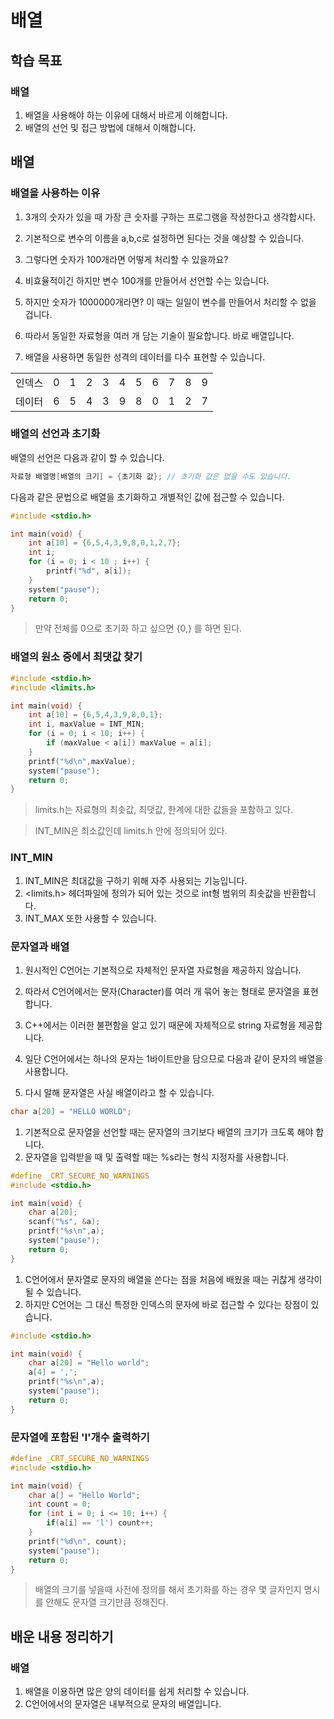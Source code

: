 # 배열

## 학습 목표

### 배열

1. 배열을 사용해야 하는 이유에 대해서 바르게 이해합니다.
1. 배열의 선언 및 접근 방법에 대해서 이해합니다.

## 배열

### 배열을 사용하는 이유

1. 3개의 숫자가 있을 때 가장 큰 숫자를 구하는 프로그램을 작성한다고 생각합시다.
1. 기본적으로 변수의 이름을 a,b,c로 설정하면 된다는 것을 예상할 수 있습니다.

1. 그렇다면 숫자가 100개라면 어떻게 처리할 수 있을까요?
1. 비효율적이긴 하지만 변수 100개를 만들어서 선언할 수는 있습니다.

1. 하지만 숫자가 1000000개라면? 이 때는 일일이 변수를 만들어서 처리할 수 없을 겁니다.
1. 따라서 동일한 자료형을 여러 개 담는 기술이 필요합니다. 바로 배열입니다.

1. 배열을 사용하면 동일한 성격의 데이터를 다수 표현할 수 있습니다.

|   |   |   |   |   |   |   |   |   |   |   |
|:--:|:--:|--:|:--:|:--:|:--:|:--:|:--:|:--:|:--:|:--:|
|인덱스| 0  | 1  | 2  | 3  | 4  | 5  | 6  | 7  | 8 | 9|
|데이터| 6  | 5  | 4  | 3  | 9  | 8  | 0  | 1  | 2 | 7|

### 배열의 선언과 초기화

배열의 선언은 다음과 같이 할 수 있습니다.

```c
자료형 배열명[배열의 크기] = {초기화 값}; // 초기화 값은 없을 수도 있습니다.
```

다음과 같은 문법으로 배열을 초기화하고 개별적인 값에 접근할 수 있습니다.

```c
#include <stdio.h>

int main(void) {
    int a[10] = {6,5,4,3,9,8,0,1,2,7};
    int i;
    for (i = 0; i < 10 ; i++) {
        printf("%d", a[i]);
    }
    system("pause");
    return 0;
}
```

> 만약 전체를 0으로 초기화 하고 싶으면 {0,} 를 하면 된다.

### 배열의 원소 중에서 최댓값 찾기

```c
#include <stdio.h>
#include <limits.h>

int main(void) {
    int a[10] = {6,5,4,3,9,8,0,1};
    int i, maxValue = INT_MIN;
    for (i = 0; i < 10; i++) {
        if (maxValue < a[i]) maxValue = a[i];
    }
    printf("%d\n",maxValue);
    system("pause");
    return 0;
}
```

> limits.h는 자료형의 최솟값, 최댓값, 한계에 대한 값들을 포함하고 있다.

> INT_MIN은 최소값인데 limits.h 안에 정의되어 있다.

### INT_MIN

1. INT_MIN은 최대값을 구하기 위해 자주 사용되는 기능입니다.
1. <limits.h> 헤더파일에 정의가 되어 있는 것으로 int형 범위의 최솟값을 반환합니다.
1. INT_MAX 또한 사용할 수 있습니다.

### 문자열과 배열

1. 원시적인 C언어는 기본적으로 자체적인 문자열 자료형을 제공하지 않습니다.
1. 따라서 C언어에서는 문자(Character)를 여러 개 묶어 놓는 형태로 문자열을 표현합니다.
1. C++에서는 이러한 불편함을 알고 있기 때문에 자체적으로 string 자료형을 제공합니다.

1. 일단 C언어에서는 하나의 문자는 1바이트만을 담으므로 다음과 같이 문자의 배열을 사용합니다.
1. 다시 말해 문자열은 사실 배열이라고 할 수 있습니다.

```c
char a[20] = "HELLO WORLD";
```

1. 기본적으로 문자열을 선언할 때는 문자열의 크기보다 배열의 크기가 크도록 해야 합니다.
1. 문자열을 입력받을 때 및 출력할 때는 %s라는 형식 지정자를 사용합니다.

```c
#define _CRT_SECURE_NO_WARNINGS
#include <stdio.h>

int main(void) {
    char a[20];
    scanf("%s", &a);
    printf("%s\n",a);
    system("pause");
    return 0;
}
```

1. C언어에서 문자열로 문자의 배열을  쓴다는 점을 처음에 배웠을 때는 귀찮게 생각이 될 수 있습니다.
1. 하지만 C언어는 그 대신 특정한 인덱스의 문자에 바로 접근할 수 있다는 장점이 있습니다.

```c
#include <stdio.h>

int main(void) {
    char a[20] = "Hello world";
    a[4] = ',';
    printf("%s\n",a);
    system("pause");
    return 0;
}
```

### 문자열에 포함된 'l'개수 출력하기

```c
#define _CRT_SECURE_NO_WARNINGS
#include <stdio.h>

int main(void) {
    char a[] = "Hello World";
    int count = 0;
    for (int i = 0; i <= 10; i++) {
        if(a[i] == 'l') count++;
    }
    printf("%d\n", count);
    system("pause");
    return 0;
}
```

> 배열의 크기를 넣을때 사전에 정의를 해서 초기화를 하는 경우 몇 글자인지 명시를 안해도 문자열 크기만큼 정해진다.

## 배운 내용 정리하기

### 배열

1. 배열을 이용하면 많은 양의 데이터를 쉽게 처리할 수 있습니다.
1. C언어에서의 문자열은 내부적으로 문자의 배열입니다.

